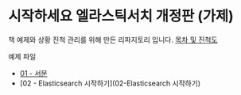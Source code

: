 # 시작하세요 엘라스틱서치 개정판 (가제)

책 예제와 상황 진척 관리를 위해 만든 리파지토리 입니다.
[목차 및 진척도](https://github.com/kimjmin/esbook/issues/2)

예제 파일
- [01 - 서문](01-서문)
- [02 - Elasticsearch 시작하기](02-Elasticsearch 시작하기)
